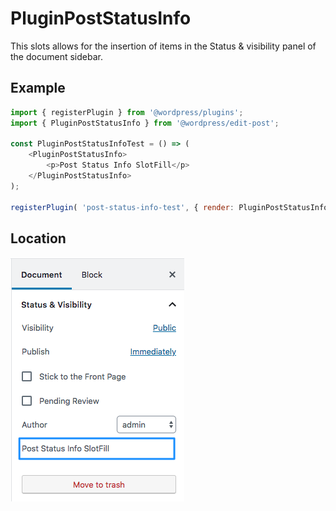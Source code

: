 # PluginPostStatusInfo

This slots allows for the insertion of items in the Status & visibility panel of the document sidebar.

## Example

```js
import { registerPlugin } from '@wordpress/plugins';
import { PluginPostStatusInfo } from '@wordpress/edit-post';

const PluginPostStatusInfoTest = () => (
	<PluginPostStatusInfo>
		<p>Post Status Info SlotFill</p>
	</PluginPostStatusInfo>
);

registerPlugin( 'post-status-info-test', { render: PluginPostStatusInfoTest } );
```

## Location

![Location in the Status & visibility panel](https://raw.githubusercontent.com/WordPress/gutenberg/master/docs/designers-developers/assets/plugin-post-status-info-location.png?raw=true)


